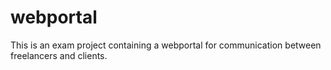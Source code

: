 # webportal
 This is an exam project containing a webportal for communication between freelancers and clients. 
